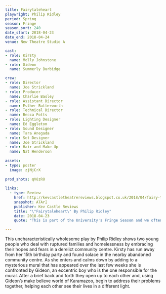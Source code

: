 ```yaml
---
title: Fairytaleheart
playwright: Philip Ridley
period: Spring
season: Fringe
season_sort: 240
date_start: 2018-04-23
date_end: 2018-04-24
venue: New Theatre Studio A

cast:
- role: Kirsty
  name: Molly Johnstone
- role: Gideon
  name: Summerly Burbidge

crew:
- role: Director
  name: Joe Strickland
- role: Producer
  name: Charlie Basley
- role: Assistant Director
  name: Esther Butterworth
- role: Technical Director
  name: Becca Potts
- role: Lighting Designer
  name: Ed Eggleton
- role: Sound Designer
  name: Tara Anegada
- role: Set Designer
  name: Joe Strickland
- role: Hair and Make-Up
  name: Nat Henderson
  
assets:
- type: poster
  image: zjNjCrX
  
prod_shots: qV8zR8
  
links:
  - type: Review
    href: http://kevcastletheatrereviews.blogspot.co.uk/2018/04/fairy-tale-heart-by-philip-ridley.html
    snapshot: ATArI
    publisher: Kev Castle Reviews
    title: "\"Fairytaleheart\" By Philip Ridley"
    date: 2018-04-23
    quote: "This is part of the University's Fringe Season and we often think that \"Fringe\" means alternative. Not so in this case as this is one piece of theatre that is a lovely, gentle piece of theatre for all age groups leading to thought provoking discussion periods."

---
```


This uncharacteristically wholesome play by Philip Ridley shows two young people who deal with ruptured families and homelessness by embracing their hopes and fears in a derelict community centre. Kirsty has run away from her 15th birthday party and found solace in the nearby abandoned community centre. As she enters and calms down by adding to a mysterious mural that has appeared over the last few weeks she is confronted by Gideon, an eccentric boy who is the one responsible for the mural. After a brief back and forth they open up to each other and, using Gideon’s make believe world of Karamazoo, begin to address their problems together, helping each other see their lives in a different light.
